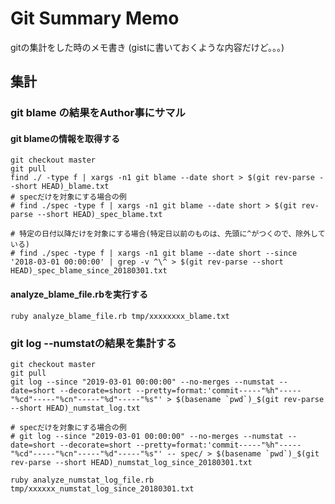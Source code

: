 # Git Summary Memo
gitの集計をした時のメモ書き
(gistに書いておくような内容だけど。。。)

## 集計

### git blame の結果をAuthor事にサマル

#### git blameの情報を取得する

```
git checkout master
git pull
find ./ -type f | xargs -n1 git blame --date short > $(git rev-parse --short HEAD)_blame.txt
# specだけを対象にする場合の例
# find ./spec -type f | xargs -n1 git blame --date short > $(git rev-parse --short HEAD)_spec_blame.txt

# 特定の日付以降だけを対象にする場合(特定日以前のものは、先頭に^がつくので、除外している)
# find ./spec -type f | xargs -n1 git blame --date short --since '2018-03-01 00:00:00' | grep -v ^\^ > $(git rev-parse --short HEAD)_spec_blame_since_20180301.txt
```

#### analyze_blame_file.rbを実行する

```
ruby analyze_blame_file.rb tmp/xxxxxxxx_blame.txt
```

### git log --numstatの結果を集計する

```
git checkout master
git pull
git log --since "2019-03-01 00:00:00" --no-merges --numstat --date=short --decorate=short --pretty=format:'commit-----"%h"-----"%cd"-----"%cn"-----"%d"-----"%s"' > $(basename `pwd`)_$(git rev-parse --short HEAD)_numstat_log.txt

# specだけを対象にする場合の例
# git log --since "2019-03-01 00:00:00" --no-merges --numstat --date=short --decorate=short --pretty=format:'commit-----"%h"-----"%cd"-----"%cn"-----"%d"-----"%s"' -- spec/ > $(basename `pwd`)_$(git rev-parse --short HEAD)_numstat_log_since_20180301.txt
```

```
ruby analyze_numstat_log_file.rb tmp/xxxxxx_numstat_log_since_20180301.txt
```
